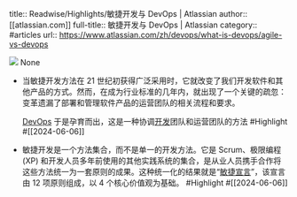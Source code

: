 title:: Readwise/Highlights/敏捷开发与 DevOps | Atlassian
author:: [[atlassian.com]]
full-title:: 敏捷开发与 DevOps | Atlassian
category:: #articles
url:: https://www.atlassian.com/zh/devops/what-is-devops/agile-vs-devops

![](https://readwise-assets.s3.amazonaws.com/static/images/article2.74d541386bbf.png)
None

- 当敏捷开发方法在 21 世纪初获得广泛采用时，它就改变了我们开发软件和其他产品的方式。然而，在成为行业标准的几年内，就出现了一个关键的疏忽：变革遗漏了部署和管理软件产品的运营团队的相关流程和要求。
  
  [DevOps](https://www.atlassian.com/zh/devops/what-is-devops) 于是孕育而出，这是一种协调[开发](https://www.atlassian.com/zh/agile/software-development)团队和运营团队的方法 #Highlight #[[2024-06-06]]
- 敏捷开发是一个方法集合，而不是单一的开发方法。它是 Scrum、极限编程 (XP) 和开发人员多年前使用的其他实践系统的集合，是从业人员携手合作将这些方法统一为一套原则的成果。这种统一化的结果就是“[敏捷宣言](https://www.atlassian.com/zh/agile/manifesto)”，该宣言由 12 项原则组成，以 4 个核心价值观为基础。 #Highlight #[[2024-06-06]]